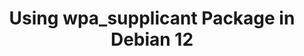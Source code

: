 ---
title: Using wpa_supplicant Package in Debian 12
description: >-
  A guide on how to use the wpa_supplicant package to connect 
  to WiFi.

---